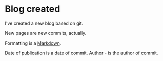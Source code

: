 Blog created
============
I've created a new blog based on git.
 
New pages are new commits, actually.

Formatting is a [Markdown](https://wikipedia.org/wiki/Markdown).

Date of publication is a date of commit. Author - is the author of commit.

